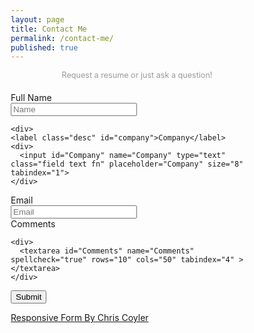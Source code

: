 ```yaml
---
layout: page
title: Contact Me
permalink: /contact-me/
published: true
---
```


<form action="https://formspree.io/nathaniel@mail.scriptingis.life" method="POST">

  <header>
    <div>Request a resume or just ask a question!</div>
    <style>
 * {
  -webkit-box-sizing: border-box;
  -moz-box-sizing: border-box;
  box-sizing: border-box;
}

body {
  padding: 20px 15%;
}
form header {
  margin: 0 0 20px 0; 
}
form header div {
  font-size: 90%;
  color: #999;
}
form header h2 {
  margin: 0 0 5px 0;
}
form > div {
  clear: both;
  overflow: hidden;
  padding: 1px;
  margin: 0 0 10px 0;
}
form > div > fieldset > div > div {
  margin: 0 0 5px 0;
}
form > div > label,
legend {
	width: 25%;
  float: left;
  padding-right: 10px;
}
form > div > div,
form > div > fieldset > div {
  width: 75%;
  float: right;
}
form > div > fieldset label {
	font-size: 90%;
}
fieldset {
	border: 0;
  padding: 0;
}

input[type=text],
input[type=email],
input[type=url],
input[type=password],
textarea {
	width: 100%;
  border-top: 1px solid #ccc;
  border-left: 1px solid #ccc;
  border-right: 1px solid #eee;
  border-bottom: 1px solid #eee;
}
input[type=text],
input[type=email],
input[type=url],
input[type=password] {
  width: 50%;
}
input[type=text]:focus,
input[type=email]:focus,
input[type=url]:focus,
input[type=password]:focus,
textarea:focus {
  outline: 0;
  border-color: #4697e4;
}

@media (max-width: 600px) {
  form > div {
    margin: 0 0 15px 0; 
  }
  form > div > label,
  legend {
	  width: 100%;
    float: none;
    margin: 0 0 5px 0;
  }
  form > div > div,
  form > div > fieldset > div {
    width: 100%;
    float: none;
  }
  input[type=text],
  input[type=email],
  input[type=url],
  input[type=password],
  textarea,
  select {
    width: 100%; 
  }
}
@media (min-width: 1200px) {
  form > div > label,
	legend {
  	text-align: right;
  }
}
    </style>
  </header>
  
  <div>
    <label class="desc" id="name">Full Name</label>
    <div>
      <input id="Name" name="Name" type="text" class="field text fn" placeholder="Name" size="8" tabindex="1">
    </div>
  </div>
    
    <div>
    <label class="desc" id="company">Company</label>
    <div>
      <input id="Company" name="Company" type="text" class="field text fn" placeholder="Company" size="8" tabindex="1">
    </div>
  </div>
    
  <div>
    <label class="desc" id="email">
      Email
    </label>
    <div>
      <input id="Email" name="Email" type="email" spellcheck="false" placeholder="Email" maxlength="255" tabindex="3"> 
   </div>
  </div>
    
  <div>
    <label class="desc" id="comments">
      Comments
    </label>
  
    <div>
      <textarea id="Comments" name="Comments" spellcheck="true" rows="10" cols="50" tabindex="4" ></textarea>
    </div>
  </div>
    
  <div>
      <div>
  		<input id="saveForm" type="submit" value="Submit">
    </div>
	</div>
  
</form>

<a href="https://codepen.io/chriscoyier/pen/DmnlJ">Responsive Form By Chris Coyler</a>
